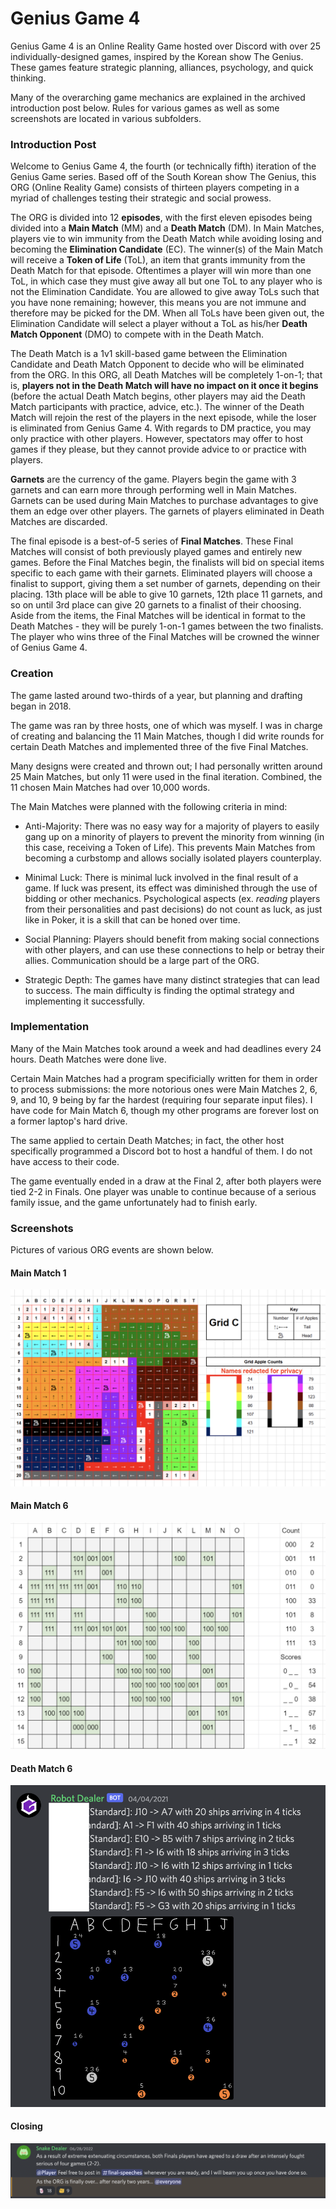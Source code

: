 # Genius Game 4  

Genius Game 4 is an Online Reality Game hosted over Discord with over 25 individually-designed games, inspired by the Korean show The Genius. These games feature strategic planning, alliances, psychology, and quick thinking. 

Many of the overarching game mechanics are explained in the archived introduction post below. Rules for various games as well as some screenshots are located in various subfolders.

### Introduction Post

Welcome to Genius Game 4, the fourth (or technically fifth) iteration of the Genius Game series.  Based off of the South Korean show The Genius, this ORG (Online Reality Game) consists of thirteen players competing in a myriad of challenges testing their strategic and social prowess. 

The ORG is divided into 12 **episodes**, with the first eleven episodes being divided into a **Main Match** (MM) and a **Death Match** (DM). In Main Matches, players vie to win immunity from the Death Match while avoiding losing and becoming the **Elimination Candidate** (EC). The winner(s) of the Main Match will receive a **Token of Life** (ToL), an item that grants immunity from the Death Match for that episode. Oftentimes a player will win more than one ToL, in which case they must give away all but one ToL to any player who is not the Elimination Candidate. You are allowed to give away ToLs such that you have none remaining; however, this means you are not immune and therefore may be picked for the DM. When all ToLs have been given out, the Elimination Candidate will select a player without a ToL as his/her **Death Match Opponent** (DMO) to compete with in the Death Match.

The Death Match is a 1v1 skill-based game between the Elimination Candidate and Death Match Opponent to decide who will be eliminated from the ORG. In this ORG, all Death Matches will be completely 1-on-1; that is, **players not in the Death Match will have no impact on it once it begins** (before the actual Death Match begins, other players may aid the Death Match participants with practice, advice, etc.). The winner of the Death Match will rejoin the rest of the players in the next episode, while the loser is eliminated from Genius Game 4. With regards to DM practice, you may only practice with other players. However, spectators may offer to host games if they please, but they cannot provide advice to or practice with players.

**Garnets** are the currency of the game. Players begin the game with 3 garnets and can earn more through performing well in Main Matches. Garnets can be used during Main Matches to purchase advantages to give them an edge over other players. The garnets of players eliminated in Death Matches are discarded.
 
The final episode is a best-of-5 series of **Final Matches**. These Final Matches will consist of both previously played games and entirely new games. Before the Final Matches begin, the finalists will bid on special items specific to each game with their garnets. Eliminated players will choose a finalist to support, giving them a set number of garnets,  depending on their placing. 13th place will be able to give 10 garnets, 12th place 11 garnets, and so on until 3rd place can give 20 garnets to a finalist of their choosing. Aside from the items, the Final Matches will be identical in format to the Death Matches - they will be purely 1-on-1 games between the two finalists. The player who wins three of the Final Matches will be crowned the winner of Genius Game 4.

### Creation

The game lasted around two-thirds of a year, but planning and drafting began in 2018. 

The game was ran by three hosts, one of which was myself. I was in charge of creating and balancing the 11 Main Matches, though I did write rounds for certain Death Matches and implemented three of the five Final Matches.

Many designs were created and thrown out; I had personally written around 25 Main Matches, but only 11 were used in the final iteration. Combined, the 11 chosen Main Matches had over 10,000 words.

The Main Matches were planned with the following criteria in mind:

- Anti-Majority: There was no easy way for a majority of players to easily gang up on a minority of players to prevent the minority from winning (in this case, receiving a Token of Life). This prevents Main Matches from becoming a curbstomp and allows socially isolated players counterplay.

- Minimal Luck: There is minimal luck involved in the final result of a game. If luck was present, its effect was diminished through the use of bidding or other mechanics. Psychological aspects (ex. *reading* players from their personalities and past decisions) do not count as luck, as just like in Poker, it is a skill that can be honed over time.

- Social Planning: Players should benefit from making social connections with other players, and can use these connections to help or betray their allies. Communication should be a large part of the ORG.

- Strategic Depth: The games have many distinct strategies that can lead to success. The main difficulty is finding the optimal strategy and implementing it successfully.

### Implementation

Many of the Main Matches took around a week and had deadlines every 24 hours. Death Matches were done live. 

Certain Main Matches had a program specificially written for them in order to process submissions: the more notorious ones were Main Matches 2, 6, 9, and 10, 9 being by far the hardest (requiring four separate input files). I have code for Main Match 6, though my other programs are forever lost on a former laptop's hard drive. 

The same applied to certain Death Matches; in fact, the other host specifically programmed a Discord bot to host a handful of them. I do not have access to their code. 

The game eventually ended in a draw at the Final 2, after both players were tied 2-2 in Finals. One player was unable to continue because of a serious family issue, and the game unfortunately had to finish early. 

### Screenshots

Pictures of various ORG events are shown below. 

#### Main Match 1

![MM1](./Screenshots/MM1_pic.png?raw=true "MM1")

#### Main Match 6

![MM6](./Screenshots/MM6_pic.png?raw=true "MM6")

#### Death Match 6

![DM6](./Screenshots/DM6_pic.png?raw=true "DM6")

#### Closing

![Closing](./Screenshots/Closing.png?raw=true "Closing")